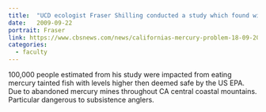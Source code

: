 ```yaml
---
title:  "UCD ecologist Fraser Shilling conducted a study which found widespread impact of people regularly eating mercury tainted fish"
date:   2009-09-22
portrait: Fraser
link: https://www.cbsnews.com/news/californias-mercury-problem-18-09-2009/
categories:
  - faculty
---
```

100,000 people estimated from his study were impacted from eating mercury tainted fish with levels higher then deemed safe by the US EPA. Due to abandoned mercury mines throughout CA central coastal mountains. Particular dangerous to subsistence anglers.
